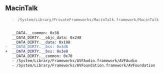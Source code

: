 ## MacinTalk

> `/System/Library/PrivateFrameworks/MacinTalk.framework/MacinTalk`

```diff

   __DATA.__common: 0x38
   __DATA_DIRTY.__objc_data: 0x248
   __DATA_DIRTY.__data: 0x198
-  __DATA_DIRTY.__bss: 0x3d8
+  __DATA_DIRTY.__bss: 0x3e0
   __DATA_DIRTY.__common: 0x70
   - /System/Library/Frameworks/AVFAudio.framework/AVFAudio
   - /System/Library/Frameworks/AVFoundation.framework/AVFoundation

```
